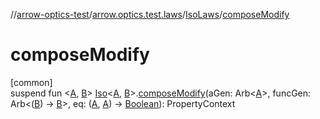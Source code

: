 //[arrow-optics-test](../../../index.md)/[arrow.optics.test.laws](../index.md)/[IsoLaws](index.md)/[composeModify](compose-modify.md)

# composeModify

[common]\
suspend fun &lt;[A](compose-modify.md), [B](compose-modify.md)&gt; [Iso](../../../../arrow-annotations/arrow.optics/-iso/index.md)&lt;[A](compose-modify.md), [B](compose-modify.md)&gt;.[composeModify](compose-modify.md)(aGen: Arb&lt;[A](compose-modify.md)&gt;, funcGen: Arb&lt;([B](compose-modify.md)) -&gt; [B](compose-modify.md)&gt;, eq: ([A](compose-modify.md), [A](compose-modify.md)) -&gt; [Boolean](https://kotlinlang.org/api/latest/jvm/stdlib/kotlin/-boolean/index.html)): PropertyContext
